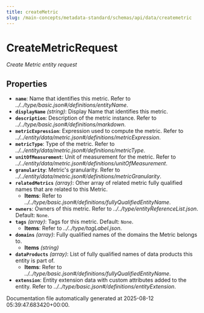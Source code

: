 ```yaml
---
title: createMetric
slug: /main-concepts/metadata-standard/schemas/api/data/createmetric
---
```


# CreateMetricRequest

*Create Metric entity request*

## Properties

- **`name`**: Name that identifies this metric. Refer to *../../type/basic.json#/definitions/entityName*.
- **`displayName`** *(string)*: Display Name that identifies this metric.
- **`description`**: Description of the metric instance. Refer to *../../type/basic.json#/definitions/markdown*.
- **`metricExpression`**: Expression used to compute the metric. Refer to *../../entity/data/metric.json#/definitions/metricExpression*.
- **`metricType`**: Type of the metric. Refer to *../../entity/data/metric.json#/definitions/metricType*.
- **`unitOfMeasurement`**: Unit of measurement for the metric. Refer to *../../entity/data/metric.json#/definitions/unitOfMeasurement*.
- **`granularity`**: Metric's granularity. Refer to *../../entity/data/metric.json#/definitions/metricGranularity*.
- **`relatedMetrics`** *(array)*: Other array of related metric fully qualified names that are related to this Metric.
  - **Items**: Refer to *../../type/basic.json#/definitions/fullyQualifiedEntityName*.
- **`owners`**: Owners of this metric. Refer to *../../type/entityReferenceList.json*. Default: `None`.
- **`tags`** *(array)*: Tags for this metric. Default: `None`.
  - **Items**: Refer to *../../type/tagLabel.json*.
- **`domains`** *(array)*: Fully qualified names of the domains the Metric belongs to.
  - **Items** *(string)*
- **`dataProducts`** *(array)*: List of fully qualified names of data products this entity is part of.
  - **Items**: Refer to *../../type/basic.json#/definitions/fullyQualifiedEntityName*.
- **`extension`**: Entity extension data with custom attributes added to the entity. Refer to *../../type/basic.json#/definitions/entityExtension*.


Documentation file automatically generated at 2025-08-12 05:39:47.683420+00:00.
